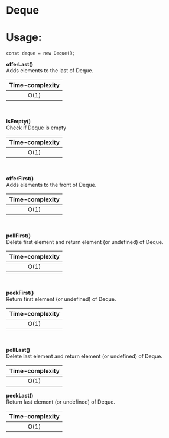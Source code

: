 # Deque

# Usage:
`const deque = new Deque();`


**offerLast()**\
Adds elements to the last of Deque.

| Time-complexity|
| :---: |
| O(1) |
<br />

**isEmpty()**\
Check if Deque is empty

| Time-complexity|
| :---: |
| O(1) |
<br />

**offerFirst()**\
Adds elements to the front of Deque.

| Time-complexity|
| :---: |
| O(1) |
<br />

**pollFirst()**\
Delete first element and return element (or undefined) of Deque.

| Time-complexity|
| :---: |
| O(1) |
<br />

**peekFirst()**\
Return first element (or undefined) of Deque.

| Time-complexity|
| :---: |
| O(1) |
<br />

**pollLast()**\
Delete last element and return element (or undefined) of Deque.

| Time-complexity|
| :---: |
| O(1) |

**peekLast()**\
Return last element (or undefined) of Deque.

| Time-complexity|
| :---: |
| O(1) |

